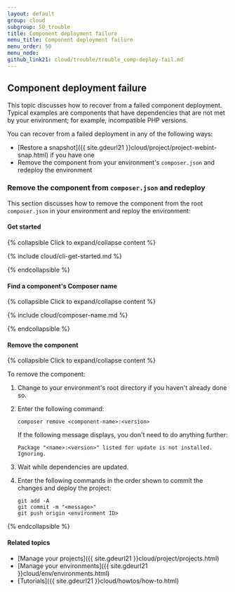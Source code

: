 ```yaml
---
layout: default
group: cloud
subgroup: 50_trouble
title: Component deployment failure
menu_title: Component deployment failure
menu_order: 50
menu_node: 
github_link21: cloud/trouble/trouble_comp-deploy-fail.md
---
```


## Component deployment failure
This topic discusses how to recover from a failed component deployment. Typical examples are components that have dependencies that are not met by your environment; for example, incompatible PHP versions.

You can recover from a failed deployment in any of the following ways:

*   [Restore a snapshot]({{ site.gdeurl21 }}cloud/project/project-webint-snap.html) if you have one
*   Remove the component from your environment's `composer.json` and redeploy the environment

### Remove the component from `composer.json` and redeploy
This section discusses how to remove the component from the root `composer.json` in your environment and reploy the environment:

#### Get started

{% collapsible Click to expand/collapse content %}

{% include cloud/cli-get-started.md %}

{% endcollapsible %}

#### Find a component's Composer name

{% collapsible Click to expand/collapse content %}

{% include cloud/composer-name.md %}

{% endcollapsible %}

#### Remove the component

{% collapsible Click to expand/collapse content %}

To remove the component:

1.  Change to your environment's root directory if you haven't already done so.
3.  Enter the following command:

        composer remove <component-name>:<version>

    If the following message displays, you don't need to do anything further:

    	Package "<name>:<version>" listed for update is not installed. Ignoring.

4.  Wait while dependencies are updated.
5.  Enter the following commands in the order shown to commit the changes and deploy the project:

        git add -A
        git commit -m "<message>"
        git push origin <environment ID>

{% endcollapsible %}

#### Related topics
*	[Manage your projects]({{ site.gdeurl21 }}cloud/project/projects.html)
*	[Manage your environments]({{ site.gdeurl21 }}cloud/env/environments.html)
*	[Tutorials]({{ site.gdeurl21 }}cloud/howtos/how-to.html)
